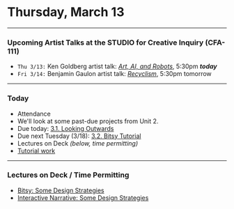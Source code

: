 # Thursday, March 13

---

### Upcoming Artist Talks at the STUDIO for Creative Inquiry (CFA-111)

* `Thu 3/13:` Ken Goldberg artist talk: [*Art, AI, and Robots*](https://studioforcreativeinquiry.org/events/kengoldberg), 5:30pm ***today***
* `Fri 3/14:` Benjamin Gaulon artist talk: [*Recyclism*](https://studioforcreativeinquiry.org/events/gaulon-lecture), 5:30pm tomorrow

---

### Today

* Attendance
* We'll look at some past-due projects from Unit 2.
* Due today: [3.1. Looking Outwards](../assignments/interactive_narrative/readme.md#31-looking-outwards)
* Due next Tuesday (3/18): [3.2. Bitsy Tutorial](../assignments/interactive_narrative/readme.md#32-bitsy-tutorial)
* Lectures on Deck *(below, time permitting)*
* [Tutorial work](../assignments/interactive_narrative/readme.md#32-bitsy-tutorial)

---

### Lectures on Deck / Time Permitting

* [Bitsy: Some Design Strategies](../lectures/interactive_narrative/bitsy_design_strategies.md)* [Interactive Narrative: Some Design Strategies](../lectures/interactive_narrative/narrative_design_strategies.md)

<!-- 
* [Interactive Narrative: A Survey](../lectures/interactive_narrative/interactive_narratives.md)
-->
